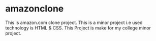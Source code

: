 # amazonclone
This is amazon.com clone project.
This is a minor project i.e used technology is HTML & CSS.
This Project is make for my college minor project.
